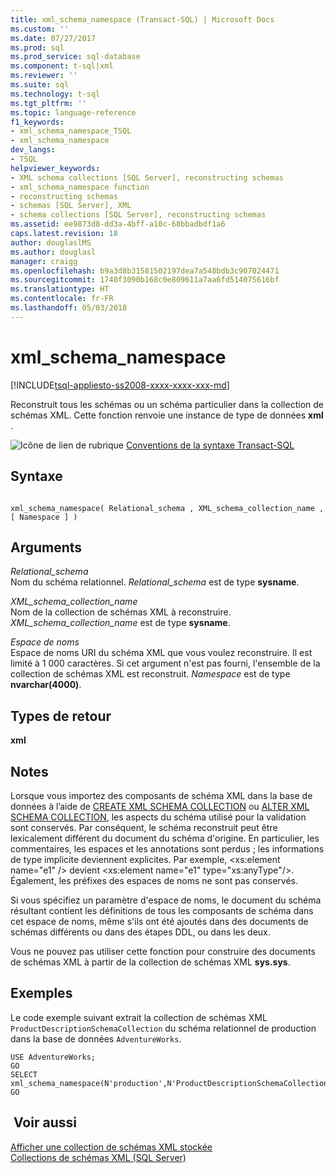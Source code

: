 ```yaml
---
title: xml_schema_namespace (Transact-SQL) | Microsoft Docs
ms.custom: ''
ms.date: 07/27/2017
ms.prod: sql
ms.prod_service: sql-database
ms.component: t-sql|xml
ms.reviewer: ''
ms.suite: sql
ms.technology: t-sql
ms.tgt_pltfrm: ''
ms.topic: language-reference
f1_keywords:
- xml_schema_namespace_TSQL
- xml_schema_namespace
dev_langs:
- TSQL
helpviewer_keywords:
- XML schema collections [SQL Server], reconstructing schemas
- xml_schema_namespace function
- reconstructing schemas
- schemas [SQL Server], XML
- schema collections [SQL Server], reconstructing schemas
ms.assetid: ee9873d8-dd3a-4bff-a10c-68bbadbdf1a6
caps.latest.revision: 18
author: douglaslMS
ms.author: douglasl
manager: craigg
ms.openlocfilehash: b9a3d8b31581502197dea7a548bdb3c907024471
ms.sourcegitcommit: 1740f3090b168c0e809611a7aa6fd514075616bf
ms.translationtype: HT
ms.contentlocale: fr-FR
ms.lasthandoff: 05/03/2018
---
```

# <a name="xmlschemanamespace"></a>xml_schema_namespace
[!INCLUDE[tsql-appliesto-ss2008-xxxx-xxxx-xxx-md](../../includes/tsql-appliesto-ss2008-xxxx-xxxx-xxx-md.md)]

  Reconstruit tous les schémas ou un schéma particulier dans la collection de schémas XML. Cette fonction renvoie une instance de type de données **xml** .  
  
![Icône de lien de rubrique](../../database-engine/configure-windows/media/topic-link.gif "Icône lien de rubrique") [Conventions de la syntaxe Transact-SQL](../../t-sql/language-elements/transact-sql-syntax-conventions-transact-sql.md)
  
## <a name="syntax"></a>Syntaxe  
  
```  
  
xml_schema_namespace( Relational_schema , XML_schema_collection_name , [ Namespace ] )  
```  
  
## <a name="arguments"></a>Arguments  
 *Relational_schema*  
 Nom du schéma relationnel. *Relational_schema* est de type **sysname**.  
  
 *XML_schema_collection_name*  
 Nom de la collection de schémas XML à reconstruire. *XML_schema_collection_name* est de type **sysname**.  
  
 *Espace de noms*  
 Espace de noms URI du schéma XML que vous voulez reconstruire. Il est limité à 1 000 caractères. Si cet argument n'est pas fourni, l'ensemble de la collection de schémas XML est reconstruit. *Namespace* est de type **nvarchar(4000)**.  
  
## <a name="return-types"></a>Types de retour  
 **xml**  
  
## <a name="remarks"></a>Notes   
 Lorsque vous importez des composants de schéma XML dans la base de données à l’aide de [CREATE XML SCHEMA COLLECTION](../../t-sql/statements/create-xml-schema-collection-transact-sql.md) ou [ALTER XML SCHEMA COLLECTION](../../t-sql/statements/alter-xml-schema-collection-transact-sql.md), les aspects du schéma utilisé pour la validation sont conservés. Par conséquent, le schéma reconstruit peut être lexicalement différent du document du schéma d'origine. En particulier, les commentaires, les espaces et les annotations sont perdus ; les informations de type implicite deviennent explicites. Par exemple, \<xs:element name="e1" /> devient \<xs:element name="e1" type="xs:anyType"/>. Également, les préfixes des espaces de noms ne sont pas conservés.  
  
 Si vous spécifiez un paramètre d'espace de noms, le document du schéma résultant contient les définitions de tous les composants de schéma dans cet espace de noms, même s'ils ont été ajoutés dans des documents de schémas différents ou dans des étapes DDL, ou dans les deux.  
  
 Vous ne pouvez pas utiliser cette fonction pour construire des documents de schémas XML à partir de la collection de schémas XML **sys.sys**.  
  
## <a name="examples"></a>Exemples  
 Le code exemple suivant extrait la collection de schémas XML `ProductDescriptionSchemaCollection` du schéma relationnel de production dans la base de données `AdventureWorks`.  
  
```  
USE AdventureWorks;  
GO  
SELECT xml_schema_namespace(N'production',N'ProductDescriptionSchemaCollection');  
GO  
```  
  
## <a name="see-also"></a> Voir aussi  
 [Afficher une collection de schémas XML stockée](../../relational-databases/xml/view-a-stored-xml-schema-collection.md)   
 [Collections de schémas XML &#40;SQL Server&#41;](../../relational-databases/xml/xml-schema-collections-sql-server.md)  
  
  
